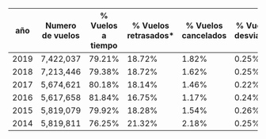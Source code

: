 | año | Numero de vuelos | % Vuelos a tiempo | % Vuelos retrasados* | % Vuelos cancelados | % Vuelos desviados |
|-----|------------------|-------------------|----------------------|---------------------|--------------------|
| 2019 | 7,422,037 | 79.21% | 18.72% | 1.82% | 0.25% |
| 2018 | 7,213,446 | 79.38% | 18.72% | 1.62% | 0.25% |
| 2017 | 5,674,621 | 80.18% | 18.14% | 1.46% | 0.22% |
| 2016 | 5,617,658 | 81.84% | 16.75% | 1.17% | 0.24% |
| 2015 | 5,819,079 | 79.92% | 18.28% | 1.54% | 0.26% |
| 2014 | 5,819,811 | 76.25% | 21.32% | 2.18% | 0.25% |

